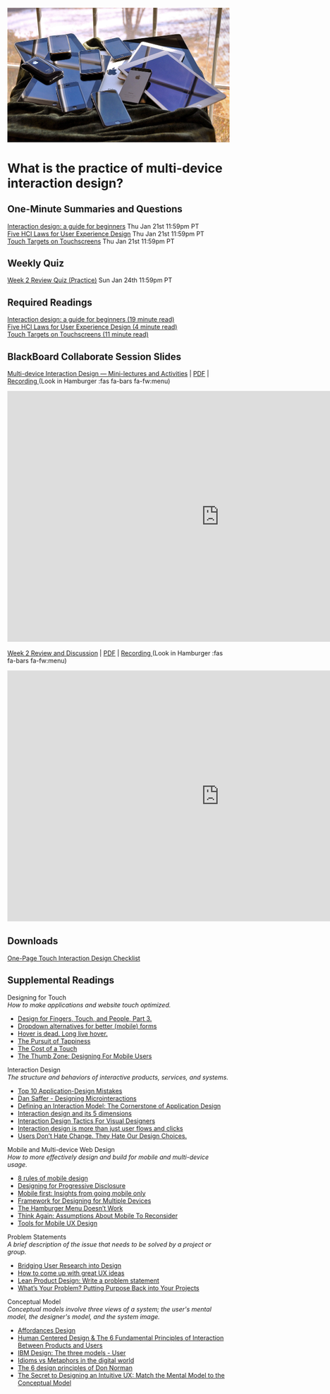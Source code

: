 ![Multiple Mobile Devices](assets/images/16230041026_d438eb2482_k.jpg ':class=banner-image')

# **What is the practice of multi-device interaction design?**

## One-Minute Summaries and Questions  
[Interaction design: a guide for beginners](https://canvas.sfu.ca/courses/59869/assignments/583033) <span class='badge'>Thu Jan 21st 11:59pm PT</span>    
[Five HCI Laws for User Experience Design](https://measuringu.com/hci-laws/) <span class='badge'>Thu Jan 21st 11:59pm PT</span>    
[Touch Targets on Touchscreens](https://www.nngroup.com/articles/touch-target-size/) <span class='badge'>Thu Jan 21st 11:59pm PT</span>    

## Weekly Quiz
[Week 2 Review Quiz (Practice)](https://canvas.sfu.ca/courses/59869/assignments/583041) <span class='badge'>Sun Jan 24th 11:59pm PT</span>      

## Required Readings  
[Interaction design: a guide for beginners (19 minute read)](https://uxplanet.org/interaction-design-a-guide-for-beginners-32ff2364b53f)  
[Five HCI Laws for User Experience Design (4 minute read)](https://measuringu.com/hci-laws/)  
[Touch Targets on Touchscreens (11 minute read)](https://www.nngroup.com/articles/touch-target-size/)  

## BlackBoard Collaborate Session Slides
[Multi-device Interaction Design — Mini-lectures and Activities](https://docs.google.com/presentation/d/e/2PACX-1vTwkUolIilNE-d5Ag6Lryol1CoL38J0gxs2hmORenxmxlDWNX8vAE1h_ibFaoOY3UnmjfwV9seDxUOd/pub?start=false&loop=false&delayms=3000) | [PDF](https://canvas.sfu.ca/courses/59869/files/folder/Downloads/Slides%20PDFs/Mini-Lectures%20and%20Activities/Week-02) | [Recording ](https://canvas.sfu.ca/courses/59869/external_tools/3544) (Look in Hamburger :fas fa-bars fa-fw:menu)

<div class="video-container-16by9"><iframe src="https://docs.google.com/presentation/d/e/2PACX-1vTwkUolIilNE-d5Ag6Lryol1CoL38J0gxs2hmORenxmxlDWNX8vAE1h_ibFaoOY3UnmjfwV9seDxUOd/embed?start=false&loop=false&delayms=3000" frameborder="0" width="960" height="569" allowfullscreen="true" mozallowfullscreen="true" webkitallowfullscreen="true"></iframe></div>

[Week 2 Review and Discussion](https://docs.google.com/presentation/d/e/2PACX-1vR2tctRzLAnMwiuUkopOcUx8MN26BDJmpOob-rXMukANBMHmhVmmFU4Ssp2IrNpKbxxkhJN0biubGB_/pub?start=false&loop=false&delayms=3000) | [PDF](https://canvas.sfu.ca/courses/59869/files/folder/Downloads/Slides%20PDFs/Review%20and%20Discussion/Week-02) | [Recording ](https://canvas.sfu.ca/courses/59869/external_tools/3544) (Look in Hamburger :fas fa-bars fa-fw:menu)

<div class="video-container-16by9"><iframe src="https://docs.google.com/presentation/d/e/2PACX-1vR2tctRzLAnMwiuUkopOcUx8MN26BDJmpOob-rXMukANBMHmhVmmFU4Ssp2IrNpKbxxkhJN0biubGB_/embed?start=false&loop=false&delayms=3000" frameborder="0" width="960" height="569" allowfullscreen="true" mozallowfullscreen="true" webkitallowfullscreen="true"></iframe></div>

## Downloads
[One-Page Touch Interaction Design Checklist](https://canvas.sfu.ca/courses/59869/files/folder/Downloads/Touch%20Interaction%20Checklist)  

## Supplemental Readings

Designing for Touch  
_How to make applications and website touch optimized._

*   [Design for Fingers, Touch, and People, Part 3.](http://www.uxmatters.com/mt/archives/2017/07/design-for-fingers-touch-and-people-part-3.php)
*   [Dropdown alternatives for better (mobile) forms](https://medium.com/@kollinz/dropdown-alternatives-for-better-mobile-forms-53e40d641b53)
*   [Hover is dead. Long live hover.](https://medium.com/instacart-design/hover-is-dead-long-live-hover-37a89d3795df#.26ua6m3ux)    
*   [The Pursuit of Tappiness](http://uxmag.com/articles/the-pursuit-of-tappiness)  
*   [The Cost of a Touch](http://uxmag.com/articles/the-cost-of-a-touch)  
*   [The Thumb Zone: Designing For Mobile Users](https://www.smashingmagazine.com/2016/09/the-thumb-zone-designing-for-mobile-users/)  

Interaction Design  
_The structure and behaviors of interactive products, services, and systems._

*   [Top 10 Application-Design Mistakes](https://www.nngroup.com/articles/top-10-application-design-mistakes/)  
*   [Dan Saffer - Designing Microinteractions](http://www.uie.com/brainsparks/2013/06/14/dan-saffer-designing-microinteractions/#transcript)  
*   [Defining an Interaction Model: The Cornerstone of Application Design](http://www.uxmatters.com/mt/archives/2012/01/defining-an-interaction-model-the-cornerstone-of-application-design.php)  
*   [Interaction design and its 5 dimensions](https://uxdesign.cc/interaction-design-and-its-dimensions-39ca7e1d09f0)  
*   [Interaction Design Tactics For Visual Designers](http://uxdesign.smashingmagazine.com/2011/09/09/interaction-design-tactics-for-visual-designers/)  
*   [Interaction design is more than just user flows and clicks](https://uxdesign.cc/interaction-design-is-more-than-just-user-flows-and-clicks-4cc37011418c)  
*   [Users Don’t Hate Change. They Hate Our Design Choices.](https://medium.com/@jmspool/users-dont-hate-change-they-hate-our-design-choices-86151866eff4)  

Mobile and Multi-device Web Design  
_How to more effectively design and build for mobile and multi-device usage._

*   [8 rules of mobile design](https://uxdesign.cc/8-rules-of-mobile-design-1b8d9936c241)  
*   [Designing for Progressive Disclosure](https://www.uxmatters.com/mt/archives/2020/05/designing-for-progressive-disclosure.php)  
*   [Mobile first: Insights from going mobile only ](http://blog.invisionapp.com/mobile-first-mobile-only/)
*   [Framework for Designing for Multiple Devices](http://uxmag.com/articles/framework-for-designing-for-multiple-devices)  
*   [The Hamburger Menu Doesn’t Work](http://jamesarcher.me/hamburger-menu)  
*   [Think Again: Assumptions About Mobile To Reconsider](http://mobile.smashingmagazine.com/2013/01/18/assumptions-about-mobile-to-reconsider/)  
*   [Tools for Mobile UX Design](http://www.uxmatters.com/mt/archives/2013/06/tools-for-mobile-ux-design.php)  

Problem Statements  
_A brief description of the issue that needs to be solved by a project or group._

*   [Bridging User Research into Design](http://www.uxmatters.com/mt/archives/2011/10/bridging-user-research-into-design.php)  
*   [How to come up with great UX ideas](http://www.uxforthemasses.com/great-ux-ideas/)  
*   [Lean Product Design: Write a problem statement](https://pages.18f.gov/lean-product-design/2-problem-statement/)  
*   [What’s Your Problem? Putting Purpose Back into Your Projects](https://whitneyhess.com/blog/2012/10/18/whats-your-problem-putting-purpose-back-into-your-projects/)  

Conceptual Model  
_Conceptual models involve three views of a system; the user's mental model, the designer's model, and the system image._

*   [Affordances Design](http://www.jnd.org/dn.mss/affordances_and.html)  
*   [Human Centered Design & The 6 Fundamental Principles of Interaction Between Products and Users](https://uxdesign.cc/human-centered-design-the-6-fundamental-principles-of-interaction-between-products-and-users-7343734b38a1#.bplbprmd5)
*   [IBM Design: The three models - User](http://www-01.ibm.com/software/ucd/designconcepts/threemodels/user.html)  
*   [Idioms vs Metaphors in the digital world](https://uxplanet.org/idioms-vs-metaphors-in-the-digital-world-37e8f038b7e6)  
*   [The 6 design principles of Don Norman](https://laptrinhx.com/the-6-design-principles-of-don-norman-470095013/)
*   [The Secret to Designing an Intuitive UX: Match the Mental Model to the Conceptual Model](http://www.inspireux.com/2010/04/16/secret-designing-intuitive-user-experience/)
